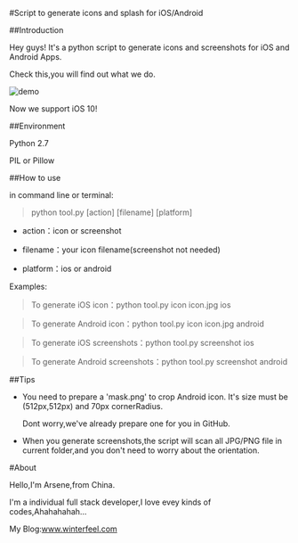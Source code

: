 #Script to generate icons and splash for iOS/Android
##Introduction
Hey guys! It's a python script to generate icons and screenshots for iOS and Android Apps. 

Check this,you will find out what we do.

![demo](https://github.com/winterfeel/IconSplashMaker/blob/master/demo.png "demo")

Now we support iOS 10!

##Environment
Python 2.7

PIL or Pillow

##How to use
in command line or terminal:
>python tool.py [action] [filename] [platform]

* action：icon or screenshot
* filename：your icon filename(screenshot not needed)
* platform：ios or android

Examples:

>To generate iOS icon：python tool.py icon icon.jpg ios

>To generate Android icon：python tool.py icon icon.jpg android

>To generate iOS screenshots：python tool.py screenshot ios

>To generate Android screenshots：python tool.py screenshot android

##Tips
* You need to prepare a 'mask.png' to crop Android icon. It's size must be (512px,512px) and 70px cornerRadius.

	Dont worry,we've already prepare one for you in GitHub.

* When you generate screenshots,the script will scan all JPG/PNG file in current folder,and you don't need to worry about the orientation.

#About
Hello,I'm Arsene,from China.

I'm a individual full stack developer,I love evey kinds of codes,Ahahahahah...

My Blog:[www.winterfeel.com ](http://www.winterfeel.com )

